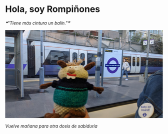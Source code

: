 # Hola, soy Rompiñones

<!--STARTS_HERE_QUOTE_README-->
<i>❝"Tiene más cintura un balín."❞</i>
<!--ENDS_HERE_QUOTE_README-->

<!--START_SECTION:update_image-->
![alt text](https://raw.githubusercontent.com/focaalvarez/rompinones/main/.github/images/IMG_20220417_194138.jpg?raw=true)
<!--END_SECTION:update_image-->

*Vuelve mañana para otra dosis de sabiduría*
